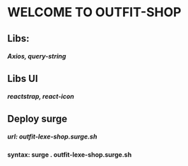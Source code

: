 # WELCOME TO OUTFIT-SHOP

## Libs:

##### Axios, query-string

## Libs UI

##### reactstrap, react-icon

## Deploy surge

##### url: outfit-lexe-shop.surge.sh

#### syntax: surge . outfit-lexe-shop.surge.sh
